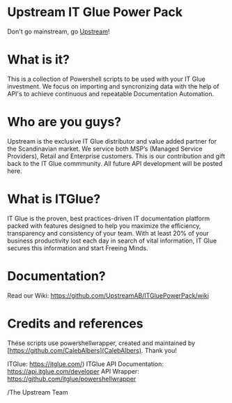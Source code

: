 # Upstream IT Glue Power Pack  
Don't go mainstream, go [Upstream](https://en.upstream.se)!
  
# What is it?
This is a collection of Powershell scripts to be used with your IT Glue investment. We focus on importing and syncronizing data with the help of API's to achieve continuous and repeatable Documentation Automation.

# Who are you guys?
Upstream is the exclusive IT Glue distributor and value added partner for the Scandinavian market. We service both MSP’s (Managed Service Providers), Retail and Enterprise customers. This is our contribution and gift back to the IT Glue commmunity. All future API development will be posted here.

# What is ITGlue?
IT Glue is the proven, best practices-driven IT documentation platform packed with features designed to help you maximize the efficiency, transparency and consistency of your team. With at least 20% of your business productivity lost each day in search of vital information, IT Glue secures this information and start Freeing Minds.

# Documentation?
Read our Wiki: https://github.com/UpstreamAB/ITGluePowerPack/wiki

# Credits and references
These scripts use powershellwrapper, created and maintained by [https://github.com/CalebAlbers](CalebAlbers). Thank you!

ITGlue: https://itglue.com/) 
ITGlue API Documentation: https://api.itglue.com/developer
API Wrapper: https://github.com/itglue/powershellwrapper

/The Upstream Team


